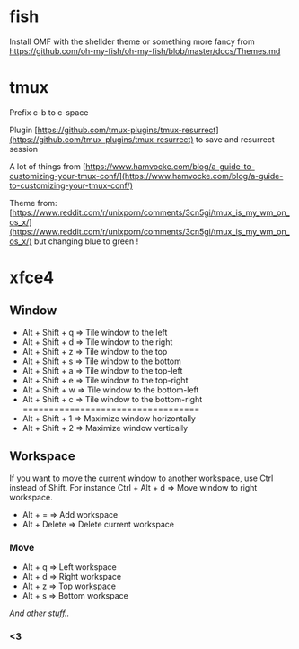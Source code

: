 
# fish

Install OMF with the shellder theme or something more fancy from
https://github.com/oh-my-fish/oh-my-fish/blob/master/docs/Themes.md


# tmux

Prefix c-b to c-space

Plugin [https://github.com/tmux-plugins/tmux-resurrect](https://github.com/tmux-plugins/tmux-resurrect) to save and resurrect session

A lot of things from [https://www.hamvocke.com/blog/a-guide-to-customizing-your-tmux-conf/](https://www.hamvocke.com/blog/a-guide-to-customizing-your-tmux-conf/)

Theme from: [https://www.reddit.com/r/unixporn/comments/3cn5gi/tmux_is_my_wm_on_os_x/](https://www.reddit.com/r/unixporn/comments/3cn5gi/tmux_is_my_wm_on_os_x/) but changing blue to green !

# xfce4
## Window
 - Alt + Shift + q	=> Tile window to the left
 - Alt + Shift + d	=> Tile window to the right
 - Alt + Shift + z	=> Tile window to the top
 - Alt + Shift + s	=> Tile window to the bottom
 - Alt + Shift + a	=> Tile window to the top-left
 - Alt + Shift + e	=> Tile window to the top-right
 - Alt + Shift + w	=> Tile window to the bottom-left
 - Alt + Shift + c	=> Tile window to the bottom-right
==================================
 - Alt + Shift + 1		=> Maximize window horizontally
 - Alt + Shift + 2		=> Maximize window vertically

 
 ## Workspace
 If you want to move the current window to another workspace, use Ctrl instead of Shift.
 For instance Ctrl + Alt + d => Move window to right workspace.
 - Alt + =	=> Add workspace
 - Alt + Delete	=> Delete current workspace

### Move 
 - Alt + q	=> Left workspace
 - Alt + d	=> Right workspace
 - Alt + z	=> Top workspace
 - Alt + s	=> Bottom workspace
 
*And other stuff..*

### <3
